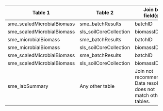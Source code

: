 |Table 1|Table 2|Join by field(s)|
|------------------------|------------------------|-------------------------------|
sme_scaledMicrobialBiomass|sme_batchResults|batchID
sme_scaledMicrobialBiomass|sls_soilCoreCollection|biomassID
sme_microbialBiomass|sme_batchResults|batchID
sme_microbialBiomass|sls_soilCoreCollection|biomassID
sme_scaledMicrobialBiomass|sme_batchResults|batchID
sme_scaledMicrobialBiomass|sls_soilCoreCollection|biomassID
sme_labSummary|Any other table|Join not recommended. Data resolution does not match other tables.
